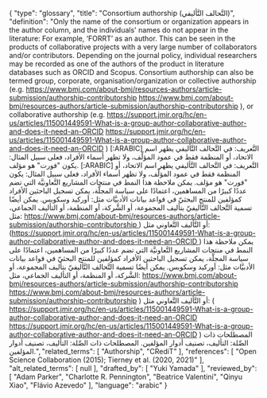 {
    "type": "glossary",
    "title": "Consortium authorship (التَّحالف التَّأليفي)",
    "definition": "Only the name of the consortium or organization appears in the author column, and the individuals' names do not appear in the literature: For example, ‘FORRT’ as an author. This can be seen in the products of collaborative projects with a very large number of collaborators and/or contributors. Depending on the journal policy, individual researchers may be recorded as one of the authors of the product in literature databases such as ORCID and Scopus. Consortium authorship can also be termed group, corporate, organisation/organization or collective authorship (e.g. https://www.bmj.com/about-bmj/resources-authors/article-submission/authorship-contributorship https://www.bmj.com/about-bmj/resources-authors/article-submission/authorship-contributorship ), or collaborative authorship (e.g. https://support.jmir.org/hc/en-us/articles/115001449591-What-is-a-group-author-collaborative-author-and-does-it-need-an-ORCID https://support.jmir.org/hc/en-us/articles/115001449591-What-is-a-group-author-collaborative-author-and-does-it-need-an-ORCID ) [:ARABIC] التَّعريف: في التَّحالف التَّأليفي يظهر اسم الاتحاد، أو المنظمة فقط في عمود المؤلِّف، ولا تظهر أسماء الأفراد، فعلى سبيل المثال: يكون \"فورت\" هو مؤلف. [:ARABIC] التَّعريف: في التَّحالف التَّأليفي يظهر اسم الاتحاد، أو المنظمة فقط في عمود المؤلِّف، ولا تظهر أسماء الأفراد، فعلى سبيل المثال: يكون \"فورت\" هو مؤلف. يمكن ملاحظة هذا النمط في منتجات المشاريع التَّعاونيَّة التي تضم عددًا كبيرًا من المساهمين، اعتمادًا على سياسة المجلَّة، يمكن تسجيل الباحثين الأفراد كمؤلفين للمنتج البحثيّ في قواعد بيانات الأدبيَّات مثل: أوركيد وسكوبس. يمكن أيضًا تسمية التَّحالف التَّأليفيّ بتأليف المجموعة، أو الشَّركة، أو المنظمة، أو التأليف الجماعي، مثل: https://www.bmj.com/about-bmj/resources-authors/article-submission/authorship-contributorship ) أو التَّأليف التَّعاوني مثل: (https://support.jmir.org/hc/en-us/articles/115001449591-What-is-a-group-author-collaborative-author-and-does-it-need-an-ORCID ) يمكن ملاحظة هذا النمط في منتجات المشاريع التَّعاونيَّة التي تضم عددًا كبيرًا من المساهمين، اعتمادًا على سياسة المجلَّة، يمكن تسجيل الباحثين الأفراد كمؤلفين للمنتج البحثيّ في قواعد بيانات الأدبيَّات مثل: أوركيد وسكوبس. يمكن أيضًا تسمية التَّحالف التَّأليفيّ بتأليف المجموعة، أو الشَّركة، أو المنظمة، أو التأليف الجماعي، مثل: https://www.bmj.com/about-bmj/resources-authors/article-submission/authorship-contributorship https://www.bmj.com/about-bmj/resources-authors/article-submission/authorship-contributorship ) أو التَّأليف التَّعاوني مثل: ( https://support.jmir.org/hc/en-us/articles/115001449591-What-is-a-group-author-collaborative-author-and-does-it-need-an-ORCID https://support.jmir.org/hc/en-us/articles/115001449591-What-is-a-group-author-collaborative-author-and-does-it-need-an-ORCID ) المصطلحات ذات الصِّلة: التأليف، تصنيف أدوار المؤلفين. المصطلحات ذات الصِّلة: التأليف، تصنيف أدوار المؤلفين.",
    "related_terms": [
        "Authorship",
        "CRediT"
    ],
    "references": [
        "Open Science Collaboration (2015); Tierney et al. (2020, 2021)"
    ],
    "alt_related_terms": [
        null
    ],
    "drafted_by": [
        "Yuki Yamada"
    ],
    "reviewed_by": [
        "Adam Parker",
        "Charlotte R. Pennington",
        "Beatrice Valentini",
        "Qinyu Xiao",
        "Flávio Azevedo"
    ],
    "language": "arabic"
}